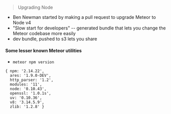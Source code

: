 > Upgrading Node


- Ben Newman started by making a pull request to upgrade Meteor to Node v4
- "Slow start for developers" -- generated bundle that lets you change the Meteor codebase more easily
- dev bundle, pushed to s3 lets you share

#### Some lesser known Meteor utilities

- `meteor npm version`

```
{ npm: '2.14.22',
  ares: '1.9.0-DEV',
  http_parser: '1.2',
  modules: '11',
  node: '0.10.43',
  openssl: '1.0.1s',
  uv: '0.10.36',
  v8: '3.14.5.9',
  zlib: '1.2.8' }
```
